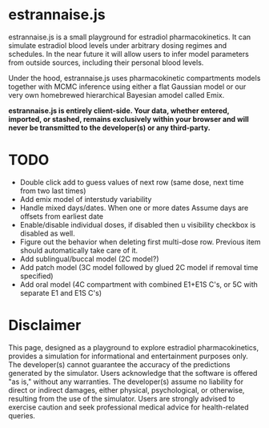 # estrannaise.js
estrannaise.js is a small playground for estradiol pharmacokinetics. It can simulate estradiol blood levels under arbitrary dosing regimes and schedules. In the near future it will allow users to infer model parameters from outside sources, including their personal blood levels.

Under the hood, estrannaise.js uses pharmacokinetic compartments models together with MCMC inference using either a flat Gaussian model or our very own homebrewed hierarchical Bayesian amodel called Emix.

**estrannaise.js is entirely client-side. Your data, whether entered, imported, or stashed, remains exclusively within your browser and will never be transmitted to the developer(s) or any third-party.**

# TODO
- Double click add to guess values of next row (same dose, next time from two last times)
- Add emix model of interstudy variability
- Handle mixed days/dates. When one or more dates Assume days are offsets from earliest date
- Enable/disable individual doses, if disabled then u visibility checkbox is disabled as well.
- Figure out the behavior when deleting first multi-dose row. Previous item should automatically take care of it.
- Add sublingual/buccal model (2C model?)
- Add patch model (3C model followed by glued 2C model if removal time specified)
- Add oral model (4C compartment with combined E1+E1S C's, or 5C with separate E1 and E1S C's)

# Disclaimer
This page, designed as a playground to explore estradiol pharmacokinetics, provides a simulation for informational and entertainment purposes only. The developer(s) cannot guarantee the accuracy of the
predictions generated by the simulator. Users acknowledge that the software is offered "as is," without
any warranties.
The developer(s) assume no liability for direct or indirect damages, either physical, psychological, or otherwise, resulting from the use of the simulator.
Users are strongly advised to exercise caution and seek professional medical advice for health-related queries.
